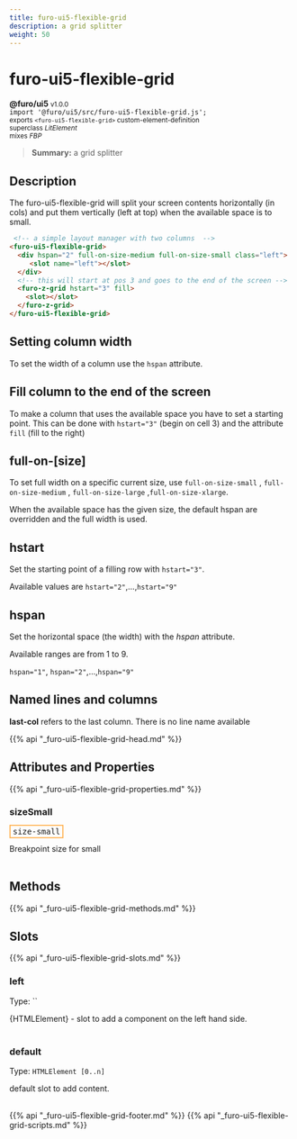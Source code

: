```yaml
---
title: furo-ui5-flexible-grid
description: a grid splitter
weight: 50
---
```


# furo-ui5-flexible-grid
**@furo/ui5** <small>v1.0.0</small>
<br>`import '@furo/ui5/src/furo-ui5-flexible-grid.js';`<small>
<br>exports `<furo-ui5-flexible-grid>` custom-element-definition
<br>superclass *LitElement*
<br> mixes *FBP*</small>

> **Summary:** a grid splitter

## Description

The furo-ui5-flexible-grid will split your screen contents horizontally (in cols) and put them vertically (left at top)
when the available space is to small.

```html
 <!-- a simple layout manager with two columns  -->
<furo-ui5-flexible-grid>
  <div hspan="2" full-on-size-medium full-on-size-small class="left">
     <slot name="left"></slot>
  </div>
  <!-- this will start at pos 3 and goes to the end of the screen -->
  <furo-z-grid hstart="3" fill>
    <slot></slot>
  </furo-z-grid>
</furo-ui5-flexible-grid>
```

## Setting column width
To set the width of a column use the `hspan` attribute.

## Fill column to the end of the screen
To make a column that uses the available space you have to set a starting point. This can be done with `hstart="3"`
(begin on cell 3) and the attribute `fill` (fill to the right)

 ## full-on-[size]
 To set full width on a specific current size, use `full-on-size-small` , `full-on-size-medium` , `full-on-size-large` ,`full-on-size-xlarge`.

 When the available space has the given size, the default hspan are overridden and the full width is used.

 ## hstart
 Set the starting point of a filling row with `hstart="3"`.

 Available values are `hstart="2"`,...,`hstart="9"`

 ## hspan
 Set the horizontal space (the width) with the *hspan* attribute.

 Available ranges are from 1 to 9.

 `hspan="1"`, `hspan="2"`,...,`hspan="9"`

## Named lines and columns
**last-col** refers to the last column.
There is no line name available

{{% api "_furo-ui5-flexible-grid-head.md" %}}

## Attributes and Properties
{{% api "_furo-ui5-flexible-grid-properties.md" %}}





### **sizeSmall**

<span  style="border-width:2px; border-style: solid;border-color:  rgb(255, 182, 91);font-family:monospace; padding:2px 4px;">size-small</span>
</small>

Breakpoint size for small
<br><br>

## Methods
{{% api "_furo-ui5-flexible-grid-methods.md" %}}







## Slots
{{% api "_furo-ui5-flexible-grid-slots.md" %}}

### **left**
Type: ``

{HTMLElement} - slot to add a component on the left hand side.
<br><br>
### **default**
Type: `HTMLElement [0..n]`

default slot to add content.
<br><br>

{{% api "_furo-ui5-flexible-grid-footer.md" %}}
{{% api "_furo-ui5-flexible-grid-scripts.md" %}}
